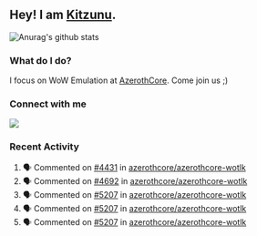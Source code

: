 ## Hey! I am [Kitzunu](https://Github.com/Kitzunu).

![Anurag's github stats](https://github-readme-stats.kitzunu.vercel.app/api?username=Kitzunu&show_icons=true)

### What do I do?

I focus on WoW Emulation at [AzerothCore](https://Github.com/AzerothCore). Come join us ;)

### Connect with me
[![](https://img.shields.io/badge/AzerothCore%20Discord-Connect%20with%20me!-green)](https://discord.com/invite/gkt4y2x)

### Recent Activity

<!--START_SECTION:activity-->
1. 🗣 Commented on [#4431](https://github.com/azerothcore/azerothcore-wotlk/issues/4431) in [azerothcore/azerothcore-wotlk](https://github.com/azerothcore/azerothcore-wotlk)
2. 🗣 Commented on [#4692](https://github.com/azerothcore/azerothcore-wotlk/issues/4692) in [azerothcore/azerothcore-wotlk](https://github.com/azerothcore/azerothcore-wotlk)
3. 🗣 Commented on [#5207](https://github.com/azerothcore/azerothcore-wotlk/issues/5207) in [azerothcore/azerothcore-wotlk](https://github.com/azerothcore/azerothcore-wotlk)
4. 🗣 Commented on [#5207](https://github.com/azerothcore/azerothcore-wotlk/issues/5207) in [azerothcore/azerothcore-wotlk](https://github.com/azerothcore/azerothcore-wotlk)
5. 🗣 Commented on [#5207](https://github.com/azerothcore/azerothcore-wotlk/issues/5207) in [azerothcore/azerothcore-wotlk](https://github.com/azerothcore/azerothcore-wotlk)
<!--END_SECTION:activity-->
